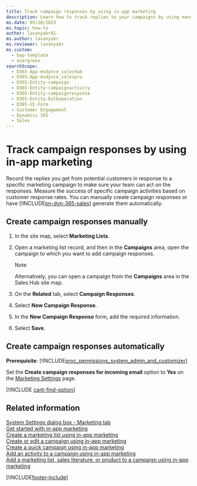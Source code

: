 ```yaml
---
title: Track campaign responses by using in-app marketing
description: Learn how to track replies to your campaigns by using manual or automatic campaign responses in Dynamics 365 Sales.
ms.date: 05/28/2025
ms.topic: how-to
author: lavanyakr01
ms.author: lavanyakr
ms.reviewer: lavanyakr
ms.custom: 
  - bap-template
  - evergreen
searchScope: 
  - D365-App-msdynce_saleshub
  - D365-App-msdynce_salespro
  - D365-Entity-campaign
  - D365-Entity-campaignactivity
  - D365-Entity-campaignresponse
  - D365-Entity-bulkoperation
  - D365-UI-Form
  - Customer Engagement
  - Dynamics 365
  - Sales
---
```

# Track campaign responses by using in-app marketing

Record the replies you get from potential customers in response to a specific marketing campaign to make sure your team can act on the responses. Measure the success of specific campaign activities based on customer response rates. You can manually create campaign responses or have [!INCLUDE[pn-dyn-365-sales](../includes/pn-dyn-365-sales.md)] generate them automatically.  

## Create campaign responses manually  
  
1. In the site map, select **Marketing Lists**.
  
1. Open a marketing list record, and then in the **Campaigns** area, open the campaign to which you want to add campaign responses.
    > [!NOTE]
    > Alternatively, you can open a campaign from the **Campaigns** area in the Sales Hub site map.

1. On the **Related** tab, select **Campaign Responses**.

1. Select **New Campaign Response**.
  
1. In the **New Campaign Response** form, add the required information.
  
1. Select **Save**.  
  
## Create campaign responses automatically

**Prerequisite**: [!INCLUDE[proc_permissions_system_admin_and_customizer](../includes/proc-permissions-system-admin-and-customizer.md)]  

Set the **Create campaign responses for incoming email** option to **Yes** on the [Marketing Settings](configure-inapp-marketing.md) page. 

[!INCLUDE [cant-find-option](../includes/cant-find-option.md)]
  
## Related information

[System Settings dialog box - Marketing tab](/power-platform/admin/system-settings-dialog-box-marketing-tab)   
[Get started with in-app marketing](get-started-app-marketing-sales.md)   
[Create a marketing list using in-app marketing](create-marketing-list-using-app-marketing-sales.md)   
[Create or edit a campaign using in-app marketing](create-edit-campaign-using-app-marketing-sales.md)   
[Create a quick campaign using in-app marketing](create-quick-campaign-using-app-marketing-sales.md)   
[Add an activity to a campaign using in-app marketing](add-activity-campaign-using-app-marketing-sales.md)   
[Add a marketing list, sales literature, or product to a campaign using in-app marketing](add-marketing-list-sales-literature-product-campaign-using-app-marketing-sales.md)   



[!INCLUDE[footer-include](../includes/footer-banner.md)]
